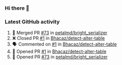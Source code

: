 ### Hi there 👋


### Latest GitHub activity
<!--START_SECTION:activity-->
1. 🎉 Merged PR [#73](https://github.com/petalmd/bright_serializer/pull/73) in [petalmd/bright_serializer](https://github.com/petalmd/bright_serializer)
2. ❌ Closed PR [#1](https://github.com/Bhacaz/detect-alter-table/pull/1) in [Bhacaz/detect-alter-table](https://github.com/Bhacaz/detect-alter-table)
3. 🗣 Commented on [#1](https://github.com/Bhacaz/detect-alter-table/issues/1) in [Bhacaz/detect-alter-table](https://github.com/Bhacaz/detect-alter-table)
4. 💪 Opened PR [#1](https://github.com/Bhacaz/detect-alter-table/pull/1) in [Bhacaz/detect-alter-table](https://github.com/Bhacaz/detect-alter-table)
5. 💪 Opened PR [#73](https://github.com/petalmd/bright_serializer/pull/73) in [petalmd/bright_serializer](https://github.com/petalmd/bright_serializer)
<!--END_SECTION:activity-->

<!--
**Bhacaz/bhacaz** is a ✨ _special_ ✨ repository because its `README.md` (this file) appears on your GitHub profile.

Here are some ideas to get you started:

- 🔭 I’m currently working on ...
- 🌱 I’m currently learning ...
- 👯 I’m looking to collaborate on ...
- 🤔 I’m looking for help with ...
- 💬 Ask me about ...
- 📫 How to reach me: ...
- 😄 Pronouns: ...
- ⚡ Fun fact: ...
-->
